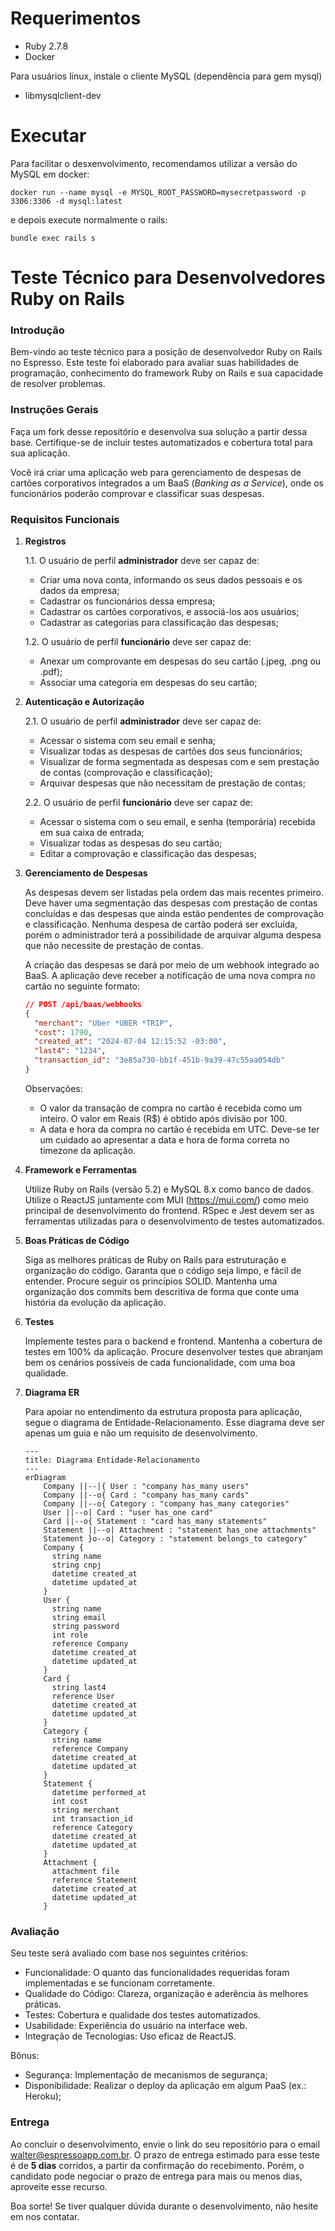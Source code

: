 # Requerimentos

* Ruby 2.7.8
* Docker

Para usuários linux, instale o cliente MySQL (dependência para gem mysql)

* libmysqlclient-dev

# Executar

Para facilitar o desxenvolvimento, recomendamos utilizar a versão do MySQL em docker:

```
docker run --name mysql -e MYSQL_ROOT_PASSWORD=mysecretpassword -p 3306:3306 -d mysql:latest
```
e depois execute normalmente o rails:

```
bundle exec rails s
```

# Teste Técnico para Desenvolvedores Ruby on Rails

### Introdução
Bem-vindo ao teste técnico para a posição de desenvolvedor Ruby on Rails no Espresso. Este teste foi elaborado para avaliar suas habilidades de programação, conhecimento do framework Ruby on Rails e sua capacidade de resolver problemas.

### Instruções Gerais
Faça um fork desse repositório e desenvolva sua solução a partir dessa base.
Certifique-se de incluir testes automatizados e cobertura total para sua aplicação.

Você irá criar uma aplicação web para gerenciamento de despesas de cartões corporativos integrados a um BaaS (_Banking as a Service_), onde os funcionários poderão comprovar e classificar suas despesas.

### Requisitos Funcionais
1. **Registros**

    1.1. O usuário de perfil **administrador** deve ser capaz de:

    * Criar uma nova conta, informando os seus dados pessoais e os dados da empresa;
    * Cadastrar os funcionários dessa empresa;
    * Cadastrar os cartões corporativos, e associá-los aos usuários;
    * Cadastrar as categorias para classificação das despesas;

    1.2. O usuário de perfil **funcionário** deve ser capaz de:

    * Anexar um comprovante em despesas do seu cartão (.jpeg, .png ou .pdf);
    * Associar uma categoria em despesas do seu cartão;

2. **Autenticação e Autorização**

    2.1. O usuário de perfil **administrador** deve ser capaz de:

    * Acessar o sistema com seu email e senha;
    * Visualizar todas as despesas de cartões dos seus funcionários;
    * Visualizar de forma segmentada as despesas com e sem prestação de contas (comprovação e classificação);
    * Arquivar despesas que não necessitam de prestação de contas;

    2.2. O usuário de perfil **funcionário** deve ser capaz de:

    * Acessar o sistema com o seu email, e senha (temporária) recebida em sua caixa de entrada;
    * Visualizar todas as despesas do seu cartão;
    * Editar a comprovação e classificação das despesas;

3. **Gerenciamento de Despesas**

    As despesas devem ser listadas pela ordem das mais recentes primeiro. Deve haver uma segmentação das despesas com prestação de contas concluídas e das despesas que ainda estão pendentes de comprovação e classificação. Nenhuma despesa de cartão poderá ser excluída, porém o administrador terá a possibilidade de arquivar alguma despesa que não necessite de prestação de contas.

    A criação das despesas se dará por meio de um webhook integrado ao BaaS. A aplicação deve receber a notificação de uma nova compra no cartão no seguinte formato:

    ```json
    // POST /api/baas/webhooks
    {
      "merchant": "Uber *UBER *TRIP",
      "cost": 1790,
      "created_at": "2024-07-04 12:15:52 -03:00",
      "last4": "1234",
      "transaction_id": "3e85a730-bb1f-451b-9a39-47c55aa054db"
    }
    ```
    Observações:

    * O valor da transação de compra no cartão é recebida como um inteiro. O valor em Reais (R$) é obtido após divisão por 100.
    * A data e hora da compra no cartão é recebida em UTC. Deve-se ter um cuidado ao apresentar a data e hora de forma correta no timezone da aplicação.


4. **Framework e Ferramentas**

    Utilize Ruby on Rails (versão 5.2) e MySQL 8.x como banco de dados. Utilize o ReactJS juntamente com MUI (https://mui.com/) como meio principal de desenvolvimento do frontend. RSpec e Jest devem ser as ferramentas utilizadas para o desenvolvimento de testes automatizados.

5. **Boas Práticas de Código**

    Siga as melhores práticas de Ruby on Rails para estruturação e organização do código.
    Garanta que o código seja limpo, e fácil de entender. Procure seguir os princípios SOLID.
    Mantenha uma organização dos commits bem descritiva de forma que conte uma história da evolução da aplicação.

6. **Testes**

    Implemente testes para o backend e frontend. Mantenha a cobertura de testes em 100% da aplicação.
    Procure desenvolver testes que abranjam bem os cenários possíveis de cada funcionalidade, com uma boa qualidade.

7. **Diagrama ER**

    Para apoiar no entendimento da estrutura proposta para aplicação, segue o diagrama de Entidade-Relacionamento. Esse diagrama deve ser apenas um guia e não um requisito de desenvolvimento.

    ```mermaid
    ---
    title: Diagrama Entidade-Relacionamento
    ---
    erDiagram
        Company ||--|{ User : "company has_many users"
        Company ||--o{ Card : "company has_many cards"
        Company ||--o{ Category : "company has_many categories"
        User ||--o| Card : "user has_one card"
        Card ||--o{ Statement : "card has_many statements"
        Statement ||--o| Attachment : "statement has_one attachments"
        Statement }o--o| Category : "statement belongs_to category"
        Company {
          string name
          string cnpj
          datetime created_at
          datetime updated_at
        }
        User {
          string name
          string email
          string password
          int role
          reference Company
          datetime created_at
          datetime updated_at
        }
        Card {
          string last4
          reference User
          datetime created_at
          datetime updated_at
        }
        Category {
          string name
          reference Company
          datetime created_at
          datetime updated_at
        }
        Statement {
          datetime performed_at
          int cost
          string merchant
          int transaction_id
          reference Category
          datetime created_at
          datetime updated_at
        }
        Attachment {
          attachment file
          reference Statement
          datetime created_at
          datetime updated_at
        }
    ```

### Avaliação

Seu teste será avaliado com base nos seguintes critérios:

* Funcionalidade: O quanto das funcionalidades requeridas foram implementadas e se funcionam corretamente.
* Qualidade do Código: Clareza, organização e aderência às melhores práticas.
* Testes: Cobertura e qualidade dos testes automatizados.
* Usabilidade: Experiência do usuário na interface web.
* Integração de Tecnologias: Uso eficaz de ReactJS.

Bônus:

* Segurança: Implementação de mecanismos de segurança;
* Disponibilidade: Realizar o deploy da aplicação em algum PaaS (ex.: Heroku);

### Entrega

Ao concluir o desenvolvimento, envie o link do seu repositório para o email walter@espressoapp.com.br.
O prazo de entrega estimado para esse teste é de **5 dias** corridos, a partir da confirmação do recebimento. Porém, o candidato pode negociar o prazo de entrega para mais ou menos dias, aproveite esse recurso.

Boa sorte! Se tiver qualquer dúvida durante o desenvolvimento, não hesite em nos contatar.